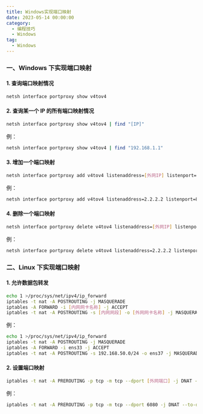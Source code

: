 ```yaml
---
title: Windows实现端口映射
date: 2023-05-14 00:00:00
category: 
  - 编程技巧
  - Windows
tag: 
  - Windows
---
```

### 一、Windows 下实现端口映射

#### 1. 查询端口映射情况

```bash
netsh interface portproxy show v4tov4
```

#### 2. 查询某一个 IP 的所有端口映射情况

```bash
netsh interface portproxy show v4tov4 | find "[IP]"
```

例：

```bash
netsh interface portproxy show v4tov4 | find "192.168.1.1"
```

#### 3. 增加一个端口映射

```bash
netsh interface portproxy add v4tov4 listenaddress=[外网IP] listenport=[外网端口] connectaddress=[内网IP] connectport=[内网端口]
```

例：

```bash
netsh interface portproxy add v4tov4 listenaddress=2.2.2.2 listenport=8080 connectaddress=192.168.1.50 connectport=80
```

#### 4. 删除一个端口映射

```bash
netsh interface portproxy delete v4tov4 listenaddress=[外网IP] listenport=[外网端口]
```

例：

```bash
netsh interface portproxy delete v4tov4 listenaddress=2.2.2.2 listenport=
```

### 二、Linux 下实现端口映射

#### 1. 允许数据包转发

```bash
echo 1 >/proc/sys/net/ipv4/ip_forward
iptables -t nat -A POSTROUTING -j MASQUERADE
iptables -A FORWARD -i [内网网卡名称] -j ACCEPT
iptables -t nat -A POSTROUTING -s [内网网段] -o [外网网卡名称] -j MASQUERADE
```

例：

```bash
echo 1 >/proc/sys/net/ipv4/ip_forward
iptables -t nat -A POSTROUTING -j MASQUERADE
iptables -A FORWARD -i ens33 -j ACCEPT
iptables -t nat -A POSTROUTING -s 192.168.50.0/24 -o ens37 -j MASQUERADE
```

#### 2. 设置端口映射

```bash
iptables -t nat -A PREROUTING -p tcp -m tcp --dport [外网端口] -j DNAT --to-destination [内网地址]:[内网端口]
```

例：

```bash
iptables -t nat -A PREROUTING -p tcp -m tcp --dport 6080 -j DNAT --to-de
```